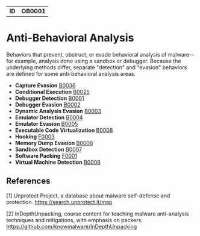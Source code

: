 |||
|---|---|
|**ID**|**OB0001**|


# Anti-Behavioral Analysis
Behaviors that prevent, obstruct, or evade behavioral analysis of malware--for example, analysis done using a sandbox or debugger. Because the underlying methods differ, separate "detection" and "evasion" behaviors are defined for some anti-behavioral analysis areas.

* **Capture Evasion** [B0036](../anti-behavioral-analysis/evade-capture.md)
* **Conditional Execution** [B0025](../execution/conditional-execute.md)
* **Debugger Detection** [B0001](../anti-behavioral-analysis/detect-debugger.md)
* **Debugger Evasion** [B0002](../anti-behavioral-analysis/evade-debugger.md)
* **Dynamic Analysis Evasion** [B0003](../anti-behavioral-analysis/evade-dynamic-analysis.md)
* **Emulator Detection** [B0004](../anti-behavioral-analysis/detect-emulator.md)
* **Emulator Evasion** [B0005](../anti-behavioral-analysis/evade-emulator.md)
* **Executable Code Virtualization** [B0008](../anti-static-analysis/exe-code-virtualize.md)
* **Hooking** [F0003](../credential-access/hooking.md)
* **Memory Dump Evasion** [B0006](../anti-behavioral-analysis/evade-memory-dump.md)
* **Sandbox Detection** [B0007](../anti-behavioral-analysis/detect-sandbox.md)
* **Software Packing** [F0001](../anti-static-analysis/software-packing.md)
* **Virtual Machine Detection** [B0009](../anti-behavioral-analysis/detect-vm.md)

References
----------
<a name="1">[1]</a> Unprotect Project, a database about malware self-defense and protection. https://search.unprotect.it/map

<a name="2">[2]</a> InDepthUnpacking, course content for teaching malware anti-analysis techniques and mitigations, with emphasis on packers. https://github.com/knowmalware/InDepthUnpacking
